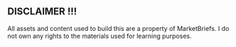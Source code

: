 ## DISCLAIMER !!!

All assets and content used to build this are a property of MarketBriefs. I do not own any rights to the materials used for learning purposes.
